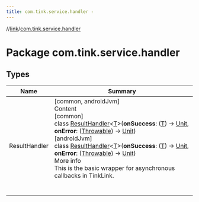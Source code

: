 ```yaml
---
title: com.tink.service.handler -
---
```

//[link](../index.md)/[com.tink.service.handler](index.md)



# Package com.tink.service.handler  


## Types  
  
|  Name|  Summary| 
|---|---|
| <a name="com.tink.service.handler/ResultHandler///PointingToDeclaration/"></a>ResultHandler| <a name="com.tink.service.handler/ResultHandler///PointingToDeclaration/"></a>[common, androidJvm]  <br>Content  <br>[common]  <br>class [ResultHandler]([common]-result-handler/index.md)<[T]([common]-result-handler/index.md)>(**onSuccess**: ([T]([common]-result-handler/index.md)) -> [Unit](https://kotlinlang.org/api/latest/jvm/stdlib/kotlin/-unit/index.html), **onError**: ([Throwable](https://kotlinlang.org/api/latest/jvm/stdlib/kotlin/-throwable/index.html)) -> [Unit](https://kotlinlang.org/api/latest/jvm/stdlib/kotlin/-unit/index.html))  <br>[androidJvm]  <br>class [ResultHandler]([android-jvm]-result-handler/index.md)<[T]([android-jvm]-result-handler/index.md)>(**onSuccess**: ([T]([android-jvm]-result-handler/index.md)) -> [Unit](https://kotlinlang.org/api/latest/jvm/stdlib/kotlin/-unit/index.html), **onError**: ([Throwable](https://kotlinlang.org/api/latest/jvm/stdlib/kotlin/-throwable/index.html)) -> [Unit](https://kotlinlang.org/api/latest/jvm/stdlib/kotlin/-unit/index.html))  <br>More info  <br>This is the basic wrapper for asynchronous callbacks in TinkLink.  <br><br><br>

